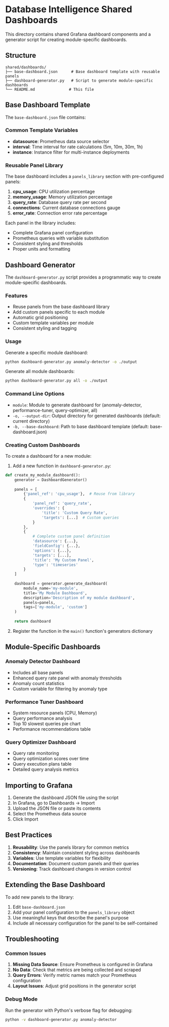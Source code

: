 # Database Intelligence Shared Dashboards

This directory contains shared Grafana dashboard components and a generator script for creating module-specific dashboards.

## Structure

```
shared/dashboards/
├── base-dashboard.json      # Base dashboard template with reusable panels
├── dashboard-generator.py   # Script to generate module-specific dashboards
└── README.md               # This file
```

## Base Dashboard Template

The `base-dashboard.json` file contains:

### Common Template Variables
- **datasource**: Prometheus data source selector
- **interval**: Time interval for rate calculations (5m, 10m, 30m, 1h)
- **instance**: Instance filter for multi-instance deployments

### Reusable Panel Library
The base dashboard includes a `panels_library` section with pre-configured panels:

1. **cpu_usage**: CPU utilization percentage
2. **memory_usage**: Memory utilization percentage
3. **query_rate**: Database query rate per second
4. **connections**: Current database connections gauge
5. **error_rate**: Connection error rate percentage

Each panel in the library includes:
- Complete Grafana panel configuration
- Prometheus queries with variable substitution
- Consistent styling and thresholds
- Proper units and formatting

## Dashboard Generator

The `dashboard-generator.py` script provides a programmatic way to create module-specific dashboards.

### Features
- Reuse panels from the base dashboard library
- Add custom panels specific to each module
- Automatic grid positioning
- Custom template variables per module
- Consistent styling and tagging

### Usage

Generate a specific module dashboard:
```bash
python dashboard-generator.py anomaly-detector -o ./output
```

Generate all module dashboards:
```bash
python dashboard-generator.py all -o ./output
```

### Command Line Options
- `module`: Module to generate dashboard for (anomaly-detector, performance-tuner, query-optimizer, all)
- `-o, --output-dir`: Output directory for generated dashboards (default: current directory)
- `-b, --base-dashboard`: Path to base dashboard template (default: base-dashboard.json)

### Creating Custom Dashboards

To create a dashboard for a new module:

1. Add a new function in `dashboard-generator.py`:
```python
def create_my_module_dashboard():
    generator = DashboardGenerator()
    
    panels = [
        {'panel_ref': 'cpu_usage'},  # Reuse from library
        {
            'panel_ref': 'query_rate',
            'overrides': {
                'title': 'Custom Query Rate',
                'targets': [...]  # Custom queries
            }
        },
        {
            # Complete custom panel definition
            'datasource': {...},
            'fieldConfig': {...},
            'options': {...},
            'targets': [...],
            'title': 'My Custom Panel',
            'type': 'timeseries'
        }
    ]
    
    dashboard = generator.generate_dashboard(
        module_name='my-module',
        title='My Module Dashboard',
        description='Description of my module dashboard',
        panels=panels,
        tags=['my-module', 'custom']
    )
    
    return dashboard
```

2. Register the function in the `main()` function's generators dictionary

## Module-Specific Dashboards

### Anomaly Detector Dashboard
- Includes all base panels
- Enhanced query rate panel with anomaly thresholds
- Anomaly count statistics
- Custom variable for filtering by anomaly type

### Performance Tuner Dashboard
- System resource panels (CPU, Memory)
- Query performance analysis
- Top 10 slowest queries pie chart
- Performance recommendations table

### Query Optimizer Dashboard
- Query rate monitoring
- Query optimization scores over time
- Query execution plans table
- Detailed query analysis metrics

## Importing to Grafana

1. Generate the dashboard JSON file using the script
2. In Grafana, go to Dashboards → Import
3. Upload the JSON file or paste its contents
4. Select the Prometheus data source
5. Click Import

## Best Practices

1. **Reusability**: Use the panels library for common metrics
2. **Consistency**: Maintain consistent styling across dashboards
3. **Variables**: Use template variables for flexibility
4. **Documentation**: Document custom panels and their queries
5. **Versioning**: Track dashboard changes in version control

## Extending the Base Dashboard

To add new panels to the library:

1. Edit `base-dashboard.json`
2. Add your panel configuration to the `panels_library` object
3. Use meaningful keys that describe the panel's purpose
4. Include all necessary configuration for the panel to be self-contained

## Troubleshooting

### Common Issues

1. **Missing Data Source**: Ensure Prometheus is configured in Grafana
2. **No Data**: Check that metrics are being collected and scraped
3. **Query Errors**: Verify metric names match your Prometheus configuration
4. **Layout Issues**: Adjust grid positions in the generator script

### Debug Mode

Run the generator with Python's verbose flag for debugging:
```bash
python -v dashboard-generator.py anomaly-detector
```
